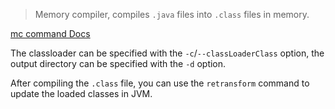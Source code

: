 > Memory compiler, compiles `.java` files into `.class` files in memory.

[mc command Docs](https://arthas.aliyun.com/en/doc/mc.html)

The classloader can be specified with the `-c`/`--classLoaderClass` option, the output directory can be specified with the `-d` option.

After compiling the `.class` file, you can use the `retransform` command to update the loaded classes in JVM.
